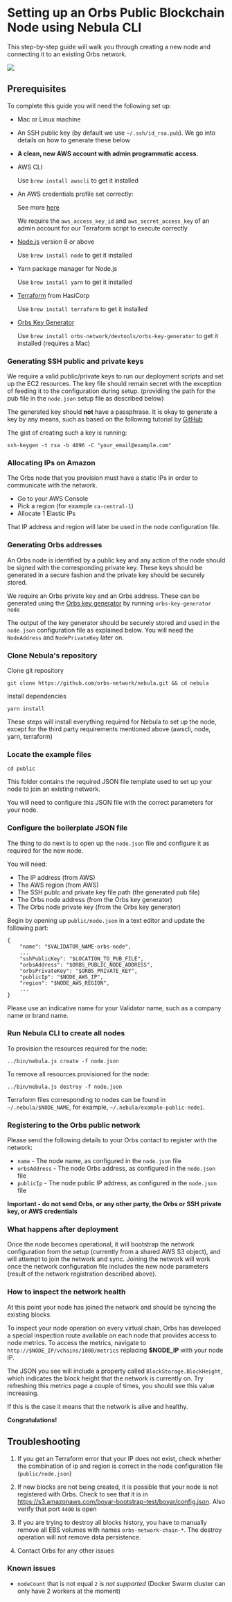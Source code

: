 # Setting up an Orbs Public Blockchain Node using Nebula CLI

This step-by-step guide will walk you through creating a new node and connecting it to an existing Orbs network.

![](../diagram.png)

## Prerequisites

To complete this guide you will need the following set up:

- Mac or Linux machine
- An SSH public key (by default we use `~/.ssh/id_rsa.pub`). We go into details on how to generate these below
- **A clean, new AWS account with admin programmatic access.**
- AWS CLI
  
  Use `brew install awscli` to get it installed
- An AWS credentials profile set correctly:
  
  See more [here](https://docs.aws.amazon.com/cli/latest/userguide/cli-configure-profiles.html)
  
  We require the `aws_access_key_id` and `aws_secret_access_key` of an admin account for our Terraform script to execute correctly 
- [Node.js](https://nodejs.org/en/) version 8 or above
  
  Use `brew install node` to get it installed
- Yarn package manager for Node.js
  
  Use `brew install yarn` to get it installed
- [Terraform](https://www.terraform.io/downloads.html) from HasiCorp
  
  Use `brew install terraform` to get it installed
- [Orbs Key Generator](https://www.github.com/orbs-network/orbs-key-generator)

  Use `brew install orbs-network/devtools/orbs-key-generator` to get it installed (requires a Mac)

### Generating SSH public and private keys

We require a valid public/private keys to run our deployment scripts and set up the EC2 resources. The key file should remain secret with the exception of feeding it to the configuration during setup. (providing the path for the pub file in the `node.json` setup file as described below)

The generated key should __not__ have a passphrase.
It is okay to generate a key by any means, such as based on the following tutorial by [GitHub](https://help.github.com/articles/generating-a-new-ssh-key-and-adding-it-to-the-ssh-agent/)

The gist of creating such a key is running:

    ssh-keygen -t rsa -b 4096 -C "your_email@example.com"

### Allocating IPs on Amazon

The Orbs node that you provision must have a static IPs in order to communicate with the network.

- Go to your AWS Console
- Pick a region (for example `ca-central-1`)
- Allocate 1 Elastic IPs

That IP address and region will later be used in the node configuration file.


### Generating Orbs addresses

An Orbs node is identified by a public key and any action of the node should be signed with the corresponding private key. 
These keys should be generated in a secure fashion and the private key should be securely stored. 

We require an Orbs private key and an Orbs address. These can be generated using the [Orbs key generator](https://github.com/orbs-network/orbs-key-generator) by running `orbs-key-generator node`

The output of the key generator should be securely stored and used in the `node.json` configuration file as explained below. You will need the `NodeAddress` and `NodePrivateKey` later on.

### Clone Nebula's repository

Clone git repository

    git clone https://github.com/orbs-network/nebula.git && cd nebula

Install dependencies

    yarn install

These steps will install everything required for Nebula to set up the node, except for the third party requirements mentioned above (awscli, node, yarn, terraform)

### Locate the example files

    cd public

This folder contains the required JSON file template used to set up your node to join an existing network.
 
You will need to configure this JSON file with the correct parameters for your node.

### Configure the boilerplate JSON file

The thing to do next is to open up the `node.json` file and configure it as required for the new node.

You will need:
* The IP address (from AWS)
* The AWS region (from AWS)
* The SSH publc and private key file path (the generated pub file)
* The Orbs node address (from the Orbs key generator)
* The Orbs node private key (from the Orbs key generator)

Begin by opening up `public/node.json` in a text editor and update the following part:

    {
        "name": "$VALIDATOR_NAME-orbs-node",
        ...
        "sshPublicKey": "$LOCATION_TO_PUB_FILE",
        "orbsAddress": "$ORBS_PUBLIC_NODE_ADDRESS",
        "orbsPrivateKey": "$ORBS_PRIVATE_KEY", 
        "publicIp": "$NODE_AWS_IP",
        "region": "$NODE_AWS_REGION",
        ...
    }

Please use an indicative name for your Validator name, such as a company name or brand name. 

### Run Nebula CLI to create all nodes

To provision the resources required for the node:

    ../bin/nebula.js create -f node.json

To remove all resources provisioned for the node:

    ../bin/nebula.js destroy -f node.json

Terraform files corresponding to nodes can be found in `~/.nebula/$NODE_NAME`, for example, `~/.nebula/example-public-node1`.

### Registering to the Orbs public network

Please send the following details to your Orbs contact to register with the network:

* `name` - The node name, as configured in the `node.json` file
* `orbsAddress` - The node Orbs address, as configured in the `node.json` file
* `publicIp` - The node public IP address, as configured in the `node.json` file

__Important - do not send Orbs, or any other party, the Orbs or SSH private key, or AWS credentials__

### What happens after deployment

Once the node becomes operational, it will bootstrap the network configuration from the setup (currently from a shared AWS S3 object), and will attempt to join the network and sync. Joining the network will work once the network configuration file includes the new node parameters (result of the network registration described above).

### How to inspect the network health

At this point your node has joined the network and should be syncing the existing blocks.

To inspect your node operation on every virtual chain, Orbs has developed a special inspection route available on each node that provides access to node metrics.
To access the metrics, navigate to `http://$NODE_IP/vchains/1000/metrics` replacing __$NODE_IP__ with 
your node IP.

The JSON you see will include a property called `BlockStorage.BlockHeight`, which indicates the block height that the network is currently on.
Try refreshing this metrics page a couple of times, you should see this value increasing.

If this is the case it means that the network is alive and healthy. 

__Congratulations!__

## Troubleshooting

1. If you get an Terraform error that your IP does not exist, check whether the combination of ip and region is correct in the node configuration file (`public/node.json`)

2. If new blocks are not being created, it is possible that your node is not registered with Orbs. Check to see that it is in https://s3.amazonaws.com/boyar-bootstrap-test/boyar/config.json. Also verify that port `4400` is open

3. If you are trying to destroy all blocks history, you have to manually remove all EBS volumes with names `orbs-network-chain-*`. The destroy operation will not remove data persistence.

4. Contact Orbs for any other issues

### Known issues

- `nodeCount` that is not equal `2` is *not supported* (Docker Swarm cluster can only have 2 workers at the moment)
